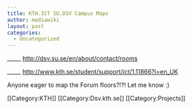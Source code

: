 ```yaml
---
title: KTH.ICT SU.DSV Campus Maps
author: mediawiki
layout: post
categories:
  - Uncategorized
---
```

\_____ http://dsv.su.se/en/about/contact/rooms

\_____ http://www.kth.se/student/support/ict/1.11866?l=en_UK

Anyone eager to map the Forum floors?!?! Let me know :)

\[[Category:KTH]\] \[[Category:Dsv.kth.se\]] [[Category:Projects]]